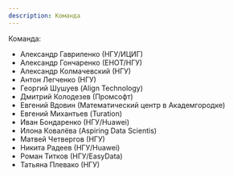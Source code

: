 ```yaml
---
description: Команда
---
```

Команда:

* Александр Гавриленко (НГУ/ИЦИГ)
* Александр Гончаренко (ЕНОТ/НГУ)
* Александр Колмачевский (НГУ)
* Антон Легченко (НГУ)
* Георгий Шушуев (Align Technology)
* Дмитрий Колодезев (Промсофт)
* Евгений Вдовин (Математический центр в Академгородке)
* Евгений Михантьев (Turation)
* Иван Бондаренко (НГУ/Huawei)
* Илона Ковалёва (Aspiring Data Scientis)
* Матвей Четвергов (НГУ)
* Никита Радеев (НГУ/Huawei)
* Роман Титков (НГУ/EasyData)
* Татьяна Плевако (НГУ)
